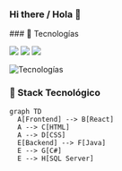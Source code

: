 ### Hi there / Hola 👋

<!--
**joaquingonjua/joaquingonjua** is a ✨ _special_ ✨ repository because its `README.md` (this file) appears on your GitHub profile.

Here are some ideas to get you started:

- 🔭 I’m currently working on ...
- 🌱 I’m currently learning ...
- 👯 I’m looking to collaborate on ...
- 🤔 I’m looking for help with ...
- 💬 Ask me about ...
- 📫 How to reach me: ...
- 😄 Pronouns: ...
- ⚡ Fun fact: ...
-->### 🚀 Tecnologías
<p>
  <img src="https://img.shields.io/badge/Java-ED8B00?style=for-the-badge&logo=java&logoColor=white"/>
  <img src="https://img.shields.io/badge/C%23-239120?style=for-the-badge&logo=c-sharp&logoColor=white"/>
  <img src="https://img.shields.io/badge/SQL-4479A1?style=for-the-badge&logo=postgresql&logoColor=white"/>
</p>

![Tecnologías](assets/tecnologias.png)

### 🚀 Stack Tecnológico
```mermaid
graph TD
  A[Frontend] --> B[React]
  A --> C[HTML]
  A --> D[CSS]
  E[Backend] --> F[Java]
  E --> G[C#]
  E --> H[SQL Server]
